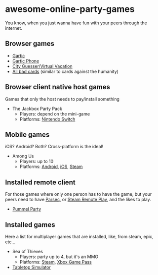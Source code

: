 # awesome-online-party-games
You know, when you just wanna have fun with your peers through the internet.

## Browser games

- [Gartic](https://gartic.io/)
- [Gartic Phone](https://garticphone.com/)
- [City Guesser/Virtual Vacation](https://virtualvacation.us/private-room)
- [All bad cards](https://allbad.cards/) (similar to cards against the humanity)

## Browser client native host games

Games that only the host needs to pay/install something

- The Jackbox Party Pack
  - Players: depend on the mini-game
  - Platforms: [Nintendo Switch](https://www.nintendo.com/games/detail/the-jackbox-party-pack-switch/)

## Mobile games

iOS? Android? Both? Cross-platform is the ideal!

- Among Us
  - Players: up to 10
  - Platforms: [Android](https://play.google.com/store/apps/details?id=com.innersloth.spacemafia&hl=en&gl=US), [iOS](https://apps.apple.com/us/app/among-us/id1351168404), [Steam](https://store.steampowered.com/app/945360/Among_Us/)

## Installed remote client

For those games where only one person has to have the game, but your peers need to have [Parsec](https://parsec.app/), or [Steam Remote Play](https://store.steampowered.com/remoteplay), and the likes to play.

- [Pummel Party](https://store.steampowered.com/app/880940/Pummel_Party/)

## Installed games

Here a list for multiplayer games that are installed, like, from steam, epic, etc...

- Sea of Thieves
  - Players: party up to 4, but it's an MMO
  - Platforms: [Steam](https://store.steampowered.com/app/1172620/Sea_of_Thieves/), [Xbox Game Pass](https://www.xbox.com/pt-BR/games/sea-of-thieves)
- [Tabletop Simulator](https://store.steampowered.com/app/286160/Tabletop_Simulator/)
